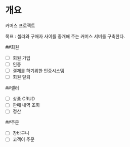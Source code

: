 # 개요
커머스 프로젝트

목표 : 셀러와 구매자 사이를 중개해 주는 커머스 서버를 구축한다.

##회원
- [ ]  회원 가입
- [ ]  인증
- [ ]  결제를 하기위한 인증시스템
- [ ]  회원 탈퇴

##셀러
- [ ]  상품 CRUD
- [ ]  판매 내역 조회
- [ ]  정산

##주문
- [ ] 장바구니
- [ ] 고객이 주문

